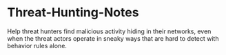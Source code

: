 # Threat-Hunting-Notes
Help threat hunters find malicious activity hiding in their networks, even when the threat actors operate in sneaky ways that are hard to detect with behavior rules alone.
